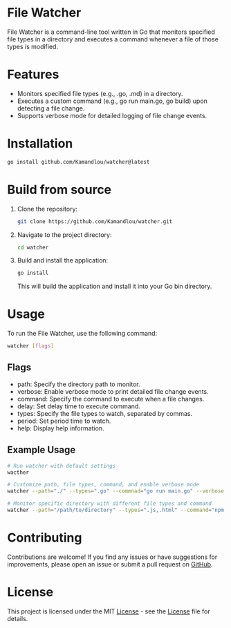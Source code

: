 # File Watcher
 File Watcher is a command-line tool written in Go that monitors specified file types in a directory and executes a command whenever a file of those types is modified.
 
 # Features
- Monitors specified file types (e.g., .go, .md) in a directory.
- Executes a custom command (e.g., go run main.go, go build) upon detecting a file change.
- Supports verbose mode for detailed logging of file change events.

# Installation
```bash
go install github.com/Kamandlou/watcher@latest
```

# Build from source
1. Clone the repository:
    ```bash
    git clone https://github.com/Kamandlou/watcher.git
    ```
2. Navigate to the project directory:
    ```bash
    cd watcher
    ```
3. Build and install the application:
    ```bash
    go install
    ```
    This will build the application and install it into your Go bin directory.

# Usage
To run the File Watcher, use the following command:
```bash
watcher [flags]
```
## Flags
- path: Specify the directory path to monitor.
- verbose: Enable verbose mode to print detailed file change events.
- command: Specify the command to execute when a file changes.
- delay: Set delay time to execute command.
- types: Specify the file types to watch, separated by commas.
- period: Set period time to watch.
- help: Display help information.

## Example Usage
```bash
# Run watcher with default settings
wacther

# Customize path, file types, command, and enable verbose mode
watcher --path="./" --types=".go" --commnad="go run main.go" --verbose

# Monitor specific directory with different file types and command
watcher --path="/path/to/directory" --types=".js,.html" --command="npm run build" --verbose
```

# Contributing
Contributions are welcome! If you find any issues or have suggestions for improvements, please open an issue or submit a pull request on [GitHub](https://github.com/Kamandlou/watcher).

# License
This project is licensed under the MIT [License](LICENSE) - see the [License](LICENSE) file for details.
